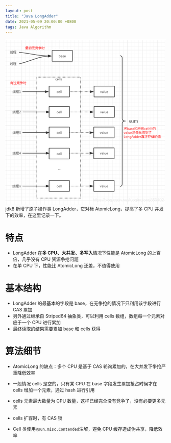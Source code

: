 ```yaml
---
layout: post
title: "Java LongAdder"
date: 2021-05-09 20:00:00 +0800
tags: Java Algorithm
---
```


![Java](/assets/images/2021-05-09-Java_LongAdder_1.png)
jdk8 新增了原子操作类 LongAdder，它对标 AtomicLong，提高了多 CPU 并发下的效率，在这里记录一下。

# 特点

- LongAdder 在**多 CPU、大并发、多写入**情况下性能是 AtomicLong 的上百倍，几乎没有 CPU 资源争抢问题
- 在单 CPU 下，性能比 AtomicLong 还差，不值得使用

# 基本结构

- LongAdder 的最基本的字段是 base，在无争抢的情况下只利用该字段进行 CAS 累加
- 另外通过继承自 Striped64 抽象类，可以利用 cells 数组，数组每一个元素对应于一个 CPU 进行累加
- 最终读取的结果需要累加 base 和 cells 获得

# 算法细节

- AtomicLong 的缺点：多个 CPU 是基于 CAS 轮询累加的，在大并发下争抢严重降低效率

- 一般情况 cells 是空的，只有某 CPU 在 base 字段发生累加抢占时候才在 cells 增加一个元素，通过 hash 进行引用
- cells 元素最大数量为 CPU 数量，这样已经完全没有竞争了，没有必要更多元素
- cells 扩容时，有 CAS 锁
- Cell 类使用`@sun.misc.Contended`注解，避免 CPU 缓存造成伪共享，降低效率
